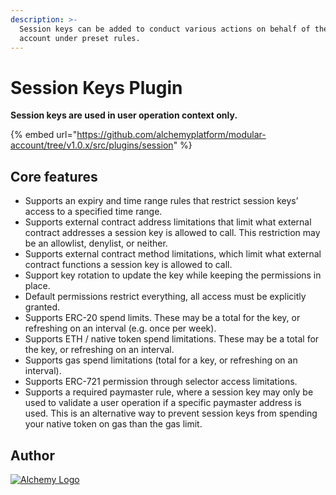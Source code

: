 ```yaml
---
description: >-
  Session keys can be added to conduct various actions on behalf of the modular
  account under preset rules.
---
```


# Session Keys Plugin

**Session keys are used in user operation context only.**

{% embed url="https://github.com/alchemyplatform/modular-account/tree/v1.0.x/src/plugins/session" %}

## Core features

* Supports an expiry and time range rules that restrict session keys’ access to a specified time range.
* Supports external contract address limitations that limit what external contract addresses a session key is allowed to call. This restriction may be an allowlist, denylist, or neither.
* Supports external contract method limitations, which limit what external contract functions a session key is allowed to call.
* Support key rotation to update the key while keeping the permissions in place.
* Default permissions restrict everything, all access must be explicitly granted.
* Supports ERC-20 spend limits. These may be a total for the key, or refreshing on an interval (e.g. once per week).
* Supports ETH / native token spend limitations. These may be a total for the key, or refreshing on an interval.
* Supports gas spend limitations (total for a key, or refreshing on an interval).
* Supports ERC-721 permission through selector access limitations.
* Supports a required paymaster rule, where a session key may only be used to validate a user operation if a specific paymaster address is used. This is an alternative way to prevent session keys from spending your native token on gas than the gas limit.

## Author

[<picture><source srcset="../.gitbook/assets/alchemy-logo-white.png" media="(prefers-color-scheme: dark)"><img src="https://files.gitbook.com/v0/b/gitbook-x-prod.appspot.com/o/spaces%2FImI9L0KXrv1O4bMTE21k%2Fuploads%2FzQq2looZUut1yU9kV9fD%2Falchemy-logo-blue-gradient.png?alt=media&#x26;token=5cbd91f0-eae0-4bc9-92ba-790016af4e75" alt="Alchemy Logo" data-size="line"></picture>](https://www.alchemy.com)

